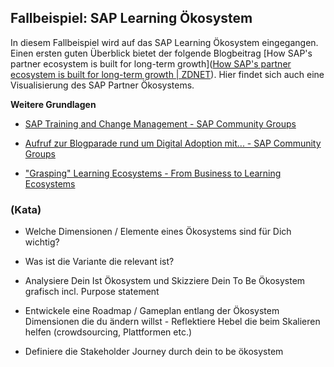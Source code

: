 ## Fallbeispiel: SAP Learning Ökosystem

In diesem Fallbeispiel wird auf das SAP Learning Ökosystem eingegangen. Einen ersten guten Überblick bietet der folgende Blogbeitrag [How SAP's partner ecosystem is built for long-term growth]([How SAP's partner ecosystem is built for long-term growth | ZDNET](https://www.zdnet.com/article/how-saps-partner-ecosystem-is-built-for-long-term-growth/)). Hier findet sich auch eine Visualisierung des SAP Partner Ökosystems.

**Weitere Grundlagen**

- [SAP Training and Change Management - SAP Community Groups](https://groups.community.sap.com/t5/sap-training-and-change-management/gh-p/training-change)

- [Aufruf zur Blogparade rund um Digital Adoption mit... - SAP Community Groups](https://groups.community.sap.com/t5/sap-training-and-change-management/aufruf-zur-blogparade-rund-um-digital-adoption-mit-sap/ba-p/290339)

- ["Grasping" Learning Ecosystems - From Business to Learning Ecosystems](https://www.linkedin.com/feed/update/urn:li:activity:6872538737876770816/)



### (Kata)

- Welche Dimensionen / Elemente eines Ökosystems sind für Dich wichtig?

- Was ist die Variante die relevant ist? 

- Analysiere Dein Ist Ökosystem und Skizziere Dein To Be Ökosystem grafisch incl. Purpose statement

- Entwickele eine Roadmap / Gameplan entlang der Ökosystem Dimensionen die du ändern willst - Reflektiere Hebel die beim Skalieren helfen (crowdsourcing, Plattformen etc.)

- Definiere die Stakeholder Journey durch dein to be ökosystem
